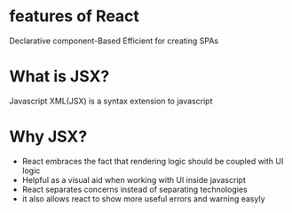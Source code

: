 # features of React
Declarative
component-Based
Efficient for creating SPAs

# What is JSX?
Javascript XML(JSX) is a syntax extension to javascript

# Why JSX?
- React embraces the fact that rendering logic should be coupled with UI logic
- Helpful as a visual aid when working with UI inside javascript
- React separates concerns instead of separating technologies
- it also allows react to show more useful errors and warning easyly